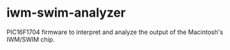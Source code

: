# iwm-swim-analyzer
PIC16F1704 firmware to interpret and analyze the output of the Macintosh's IWM/SWIM chip.
